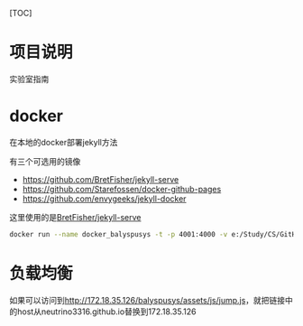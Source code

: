 [TOC]

# 项目说明

实验室指南

# docker

在本地的docker部署jekyll方法

有三个可选用的镜像

- <https://github.com/BretFisher/jekyll-serve>
- <https://github.com/Starefossen/docker-github-pages>
- <https://github.com/envygeeks/jekyll-docker>

这里使用的是[BretFisher/jekyll-serve](https://github.com/BretFisher/jekyll-serve)

```bash
docker run --name docker_balyspusys -t -p 4001:4000 -v e:/Study/CS/GitHub/balyspusys:/site bretfisher/jekyll-serve
```

# 负载均衡

如果可以访问到<http://172.18.35.126/balyspusys/assets/js/jump.js>，就把链接中的host从neutrino3316.github.io替换到172.18.35.126

